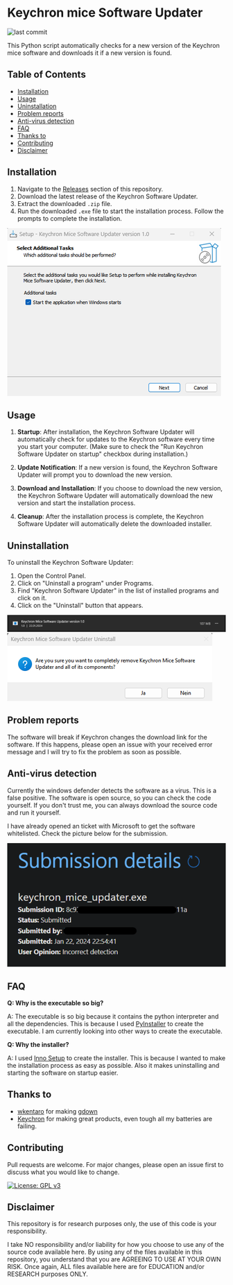# Keychron mice Software Updater

![last commit](https://img.shields.io/github/last-commit/Pyenb/Keychron_software_updater)

This Python script automatically checks for a new version of the Keychron mice software and downloads it if a new version is found.

## Table of Contents

- [Installation](#installation)
- [Usage](#usage)
- [Uninstallation](#uninstallation)
- [Problem reports](#problem-reports)
- [Anti-virus detection](#anti-virus-detection)
- [FAQ](#faq)
- [Thanks to](#thanks-to)
- [Contributing](#contributing)
- [Disclaimer](#disclaimer)

## Installation

1. Navigate to the [Releases](https://github.com/Pyenb/Keychron_mice_software_updater/releases) section of this repository.
2. Download the latest release of the Keychron Software Updater.
3. Extract the downloaded `.zip` file.
4. Run the downloaded `.exe` file to start the installation process. Follow the prompts to complete the installation.

![Installation](images/install01.png)

## Usage

1. **Startup**: After installation, the Keychron Software Updater will automatically check for updates to the Keychron software every time you start your computer. (Make sure to check the "Run Keychron Software Updater on startup" checkbox during installation.)

2. **Update Notification**: If a new version is found, the Keychron Software Updater will prompt you to download the new version.

3. **Download and Installation**: If you choose to download the new version, the Keychron Software Updater will automatically download the new version and start the installation process.

4. **Cleanup**: After the installation process is complete, the Keychron Software Updater will automatically delete the downloaded installer.

## Uninstallation

To uninstall the Keychron Software Updater:

1. Open the Control Panel.
2. Click on "Uninstall a program" under Programs.
3. Find "Keychron Software Updater" in the list of installed programs and click on it.
4. Click on the "Uninstall" button that appears.

![preview](images/app_preview.png)
![Uninstallation](images/uninstall.png)

## Problem reports

The software will break if Keychron changes the download link for the software. If this happens, please open an issue with your received error message and I will try to fix the problem as soon as possible.

## Anti-virus detection

Currently the windows defender detects the software as a virus. This is a false positive. The software is open source, so you can check the code yourself. If you don't trust me, you can always download the source code and run it yourself.

I have already opened an ticket with Microsoft to get the software whitelisted. Check the picture below for the submission.

![Windows Defender Submission](images/submission.png)

## FAQ

**Q: Why is the executable so big?**

A: The executable is so big because it contains the python interpreter and all the dependencies. This is because I used [PyInstaller](https://www.pyinstaller.org/) to create the executable. I am currently looking into other ways to create the executable.

**Q: Why the installer?**

A: I used [Inno Setup](https://jrsoftware.org/isinfo.php) to create the installer. This is because I wanted to make the installation process as easy as possible. Also it makes uninstalling and starting the software on startup easier.

## Thanks to

- [wkentaro](https://github.com/wkentaro) for making [gdown](https://github.com/wkentaro/gdown)
- [Keychron](https://www.keychron.com/) for making great products, even tough all my batteries are failing.

## Contributing

Pull requests are welcome. For major changes, please open an issue first to discuss what you would like to change.

[![License: GPL v3](https://img.shields.io/badge/License-GPLv3-blue.svg)](https://www.gnu.org/licenses/gpl-3.0)

## Disclaimer

This repository is for research purposes only, the use of this code is your responsibility.

I take NO responsibility and/or liability for how you choose to use any of the source code available here. By using any of the files available in this repository, you understand that you are AGREEING TO USE AT YOUR OWN RISK. Once again, ALL files available here are for EDUCATION and/or RESEARCH purposes ONLY.

